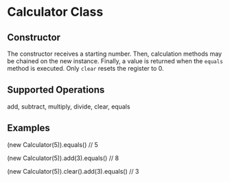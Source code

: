 # Calculator Class

## Constructor

The constructor receives a starting number. Then, calculation methods may be chained on the new instance. Finally, a value is returned when the `equals` method is executed. Only `clear` resets the register to 0.

## Supported Operations

add, subtract, multiply, divide, clear, equals

## Examples

(new Calculator(5)).equals() // 5

(new Calculator(5)).add(3).equals() // 8

(new Calculator(5)).clear().add(3).equals() // 3

